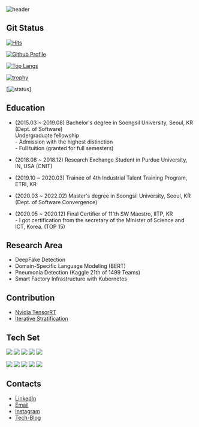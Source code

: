 ![header](https://capsule-render.vercel.app/api?type=waving&color=1e3f62&height=200&section=header&text=Hyunsoo%20Luke%20Ha&fontSize=60&fontColor=ffffff&animation=fadeIn&fontAlignY=38&desc=Enthusiast%20of%20Deep%20Learning!&descAlignY=51&descAlign=62)

## Git Status

[![Hits](https://hits.seeyoufarm.com/api/count/incr/badge.svg?url=https%3A%2F%2Fgithub.com%2FCryptoSalamander&count_bg=%2379C83D&title_bg=%23555555&icon=&icon_color=%23E7E7E7&title=hits&edge_flat=false)](https://github.com/CryptoSalamander)

[![Github Profile](https://github-readme-stats.vercel.app/api?username=CryptoSalamander)](https://github.com/CryptoSalamander)

[![Top Langs](https://github-readme-stats.vercel.app/api/top-langs/?username=CryptoSalamander&layout=compact&hide=Visual%20Basic)](https://github.com/CryptoSalamander)

[![trophy](https://github-profile-trophy.vercel.app/?username=CryptoSalamander&theme=chalk&row=1&column=5)](https://github.com/CryptoSalamander)  

[![status](https://github-readme-streak-stats.herokuapp.com/?user=CryptoSalamander)]

## Education
  - (2015.03 ~  2019.08) Bachelor's degree in Soongsil University, Seoul, KR (Dept. of Software)  
            Undergraduate fellowship  
            - Admission with the highest distinction  
            - Full tuition (granted for full semesters)
            
  - (2018.08 ~ 2018.12) Research Exchange Student in Purdue University, IN, USA (CNIT)
  - (2019.10 ~ 2020.03) Trainee of 4th Industrial Talent Training Program, ETRI, KR
  - (2020.03 ~ 2022.02) Master's degree in Soongsil University, Seoul, KR (Dept. of Software Convergence)
  - (2020.05 ~ 2020.12) Final Certifier of 11'th SW Maestro, IITP, KR  
            - I got certification from the secretary of the Minister of Science and ICT, Korea. (TOP 15)


## Research Area
  - DeepFake Detection
  - Domain-Specific Language Modeling (BERT)
  - Pneumonia Detection (Kaggle 21th of 1499 Teams)
  - Smart Factory Infrastructure with Kubernetes

## Contribution
  - [Nvidia TensorRT](https://github.com/NVIDIA/TensorRT)
  - [Iterative Stratification](https://github.com/trent-b/iterative-stratification)

## Tech Set

<img src="https://img.shields.io/badge/Python-3766AB?style=flat-square&logo=Python&logoColor=white"/></a>
<img src="https://img.shields.io/badge/C++-00599C?style=flat-square&logo=C%2B%2B&logoColor=white"/></a>
<img src="https://img.shields.io/badge/C-A8B9CC?style=flat-square&logo=C&logoColor=white"/></a>
<img src="https://img.shields.io/badge/Javascript-ffb13b?style=flat-square&logo=javascript&logoColor=white"/></a>
<img src="https://img.shields.io/badge/Go-11B48A?style=flat-square&logo=Go&logoColor=white"/></a>


<img src="https://img.shields.io/badge/PyTorch-EE4C2C?style=flat-square&logo=Pytorch&logoColor=white"/></a>
<img src="https://img.shields.io/badge/Tensorflow-FF6F00?style=flat-square&logo=TensorFlow&logoColor=white"/></a>
<img src="https://img.shields.io/badge/GCP-4285F4?style=flat-square&logo=Google-Cloud&logoColor=white"/></a>
<img src="https://img.shields.io/badge/aws-333664?style=flat-square&logo=amazon-aws&logoColor=white"/></a>
<img src="https://img.shields.io/badge/elasticsearch-005571?style=flat-square&logo=elasticsearch&logoColor=white"/></a>

   
## Contacts
  - [LinkedIn](https://www.linkedin.com/in/hyunsoo-ha-872aaa134/)
  - [Email](mailto:dhy03196@naver.com)
  - [Instagram](https://www.instagram.com/hhyun0115)
  - [Tech-Blog](https://cryptosalamander.tistory.com)

